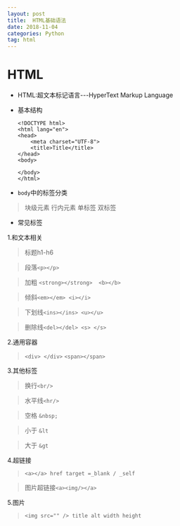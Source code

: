 ```yaml
---
layout: post
title:  HTML基础语法
date: 2018-11-04
categories: Python
tag: html
---
```

# HTML
* HTML:超文本标记语言---HyperText Markup Language
* 基本结构
	``` 
	<!DOCTYPE html>
	<html lang="en">
	<head>
	    <meta charset="UTF-8">
	    <title>Title</title>
	</head>
	<body>

	</body>
	</html>

	```
	
* `body`中的标签分类
> 块级元素
> 行内元素
> 单标签
> 双标签

* 常见标签

1.和文本相关
> 标题h1-h6

> 段落`<p></p>`

> 加粗 `<strong></strong>  <b></b>`

> 倾斜`<em></em> <i></i>`

> 下划线`<ins></ins> <u></u>`

> 删除线`<del></del> <s> </s>`

2.通用容器
> `<div> </div>`
`<span></span>`

3.其他标签
> 换行`<br/>`

> 水平线`<hr/>`

> 空格 `&nbsp;`

> 小于 `&lt`

> 大于 `&gt`

4.超链接
> `<a></a> href target =_blank / _self`

> 图片超链接`<a><img/></a>`

5.图片
> `<img src="" /> title alt width height`





